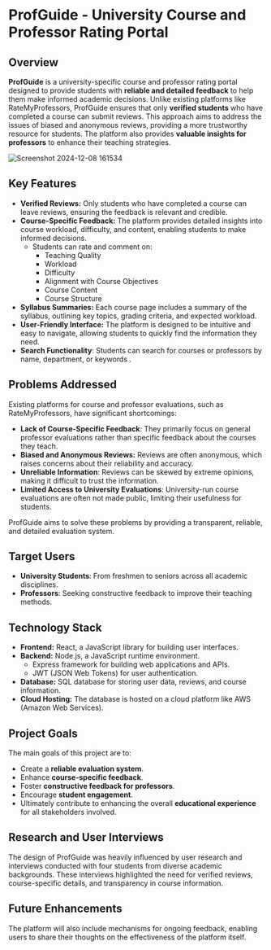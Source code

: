 # ProfGuide - University Course and Professor Rating Portal

## Overview

**ProfGuide** is a university-specific course and professor rating portal designed to provide students with **reliable and detailed feedback** to help them make informed academic decisions. Unlike existing platforms like RateMyProfessors, ProfGuide ensures that only **verified students** who have completed a course can submit reviews. This approach aims to address the issues of biased and anonymous reviews, providing a more trustworthy resource for students. The platform also provides **valuable insights for professors** to enhance their teaching strategies.

![Screenshot 2024-12-08 161534](https://github.com/user-attachments/assets/2f2cd4d3-fa48-43dd-a6e0-1cb19ab60cf2)


## Key Features

*   **Verified Reviews:** Only students who have completed a course can leave reviews, ensuring the feedback is relevant and credible.
*   **Course-Specific Feedback:** The platform provides detailed insights into course workload, difficulty, and content, enabling students to make informed decisions.
    *   Students can rate and comment on:
        *   Teaching Quality 
        *   Workload 
        *   Difficulty 
        *   Alignment with Course Objectives 
        *   Course Content 
        *   Course Structure 
*   **Syllabus Summaries:** Each course page includes a summary of the syllabus, outlining key topics, grading criteria, and expected workload.
*   **User-Friendly Interface:** The platform is designed to be intuitive and easy to navigate, allowing students to quickly find the information they need.
*    **Search Functionality**: Students can search for courses or professors by name, department, or keywords .

## Problems Addressed

Existing platforms for course and professor evaluations, such as RateMyProfessors, have significant shortcomings:

*   **Lack of Course-Specific Feedback**: They primarily focus on general professor evaluations rather than specific feedback about the courses they teach.
*   **Biased and Anonymous Reviews:** Reviews are often anonymous, which raises concerns about their reliability and accuracy.
*  **Unreliable Information**: Reviews can be skewed by extreme opinions, making it difficult to trust the information.
*   **Limited Access to University Evaluations**: University-run course evaluations are often not made public, limiting their usefulness for students.

ProfGuide aims to solve these problems by providing a transparent, reliable, and detailed evaluation system.

## Target Users

*   **University Students**: From freshmen to seniors across all academic disciplines.
*   **Professors**: Seeking constructive feedback to improve their teaching methods.

## Technology Stack

*   **Frontend:** React, a JavaScript library for building user interfaces.
*   **Backend:** Node.js, a JavaScript runtime environment.
    *   Express framework for building web applications and APIs.
    *   JWT (JSON Web Tokens) for user authentication.
*   **Database:** SQL database for storing user data, reviews, and course information.
*   **Cloud Hosting:** The database is hosted on a cloud platform like AWS (Amazon Web Services).

## Project Goals

The main goals of this project are to:

*   Create a **reliable evaluation system**.
*   Enhance **course-specific feedback**.
*   Foster **constructive feedback for professors**.
*   Encourage **student engagement**.
*   Ultimately contribute to enhancing the overall **educational experience** for all stakeholders involved.

## Research and User Interviews

The design of ProfGuide was heavily influenced by user research and interviews conducted with four students from diverse academic backgrounds. These interviews highlighted the need for verified reviews, course-specific details, and transparency in course information.

## Future Enhancements
The platform will also include mechanisms for ongoing feedback, enabling users to share their thoughts on the effectiveness of the platform itself.

